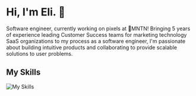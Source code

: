 # Hi, I'm Eli. 👋

Software engineer, currently working on pixels at 📍MNTN! Bringing 5 years of experience leading Customer Success teams for marketing technology SaaS organizations to my process as a software engineer, I'm passionate about building intuitive products and collaborating to provide scalable solutions to user problems.

## My Skills

![My Skills](https://skills.thijs.gg/icons?i=js,react,redux,nodejs,express,git,github,heroku,mysql,postgres,css,sass,jquery&theme=light)
